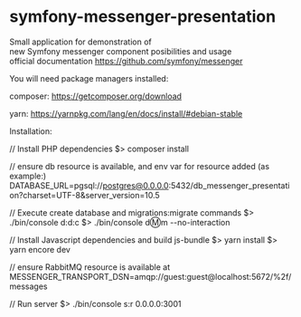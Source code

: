 # symfony-messenger-presentation

Small application for demonstration of  
new Symfony messenger component posibilities and usage  
official documentation <https://github.com/symfony/messenger>

You will need package managers installed:

composer: <https://getcomposer.org/download>

yarn: <https://yarnpkg.com/lang/en/docs/install/#debian-stable>



Installation:

// Install PHP dependencies
$> composer install

// ensure db resource is available, and env var for resource added (as example:)
DATABASE_URL=pgsql://postgres@0.0.0.0:5432/db_messenger_presentation?charset=UTF-8&server_version=10.5

// Execute create database and migrations:migrate commands
$> ./bin/console d:d:c
$> ./bin/console d:m:m --no-interaction

// Install Javascript dependencies and build js-bundle
$> yarn install
$> yarn encore dev

// ensure RabbitMQ resource is available at
MESSENGER_TRANSPORT_DSN=amqp://guest:guest@localhost:5672/%2f/messages

// Run server
$> ./bin/console s:r 0.0.0.0:3001